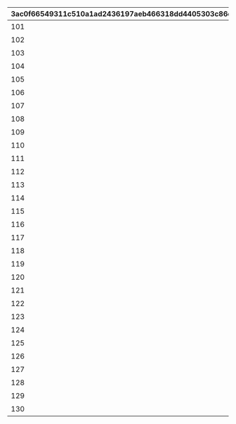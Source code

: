 |3ac0f66549311c510a1ad2436197aeb466318dd4405303c86ccb7853fe3ea8a4|3ee1dd3879fce2500669822261f37e864d845026e7ba2f2dba8351d5675858a6|82b80a93c5fba04613f768805168727b7107b089423f202fce7312804f05ad54|93323118e99ca58442fb5c01068a24784bec797dcd6f23d73b910e8ed638c2c6|c2409430b0cdce8f0a446773dff26ea515a7c630707eb35ae473763f072ee453|a4ce244f7d0555effcab7ce70473229b1e629b0c25937e406d58b25f73911a66|7b85c0ca0390e9b54b23f96cba71726657903a1bcd3273cd510d120a01377f4e|ba28fcfcdc798d0c91932602addd67e5d9768eaa148360c224bfc55bf2651929|
| --- | --- | --- | --- | --- | --- | --- | --- |
|101|0|短時間、障害物バリアを展開する　（ＴＰ上昇率：大）|3|2001|0|0|短時間、障害物バリアを展開！|
|102|5|中時間、スピードとジャンプを　　小アップ（ＴＰ上昇率：小）|5|3|5|0|中時間、スピードとジャンプ小アップ！|
|103|0|短時間、スピードを中アップ　　　（ＴＰ上昇率：中）|4|1|6|0|短時間、スピード中アップ！|
|104|0|中時間、障害物バリアを展開する　（ＴＰ上昇率：小）|5|2001|0|0|中時間、障害物バリアを展開！|
|105|0|中時間、スピードを小アップ　　　（ＴＰ上昇率：小）|6|1|3|0|中時間、スピード小アップ！|
|106|0|中時間、対戦相手のスピードを　　小ダウン（ＴＰ上昇率：大）|6|1001|4|0|中時間、対戦相手のスピード小ダウン！|
|107|16|中時間、スピードとジャンプを　　特大アップ（ＴＰ上昇率：小）|5|3|17|0|中時間、スピードとジャンプ特大アップ！|
|108|0|ラウンド中、スピードを中アップ　（ＴＰ上昇率：小）|40|1|8|0|ラウンド中、スピード中アップ！|
|109|0|短時間、スピードを特大アップ　　（ＴＰ上昇率：特小）|4|1|30|0|短時間、スピード特大アップ！|
|110|0|ラウンド中、対戦相手のスピードを中ダウン（ＴＰ上昇率：小）|40|1001|10|0|ラウンド中、対戦相手が大きく減速！|
|111|0|ごく短時間、障害物バリアを　　　展開する（ＴＰ上昇率：大）|1|2001|0|0|ごく短時間、障害物バリアを展開！|
|112|0|短時間、先頭の対戦相手のスピードを大ダウン（ＴＰ上昇率：小）|4|1004|15|0|短時間、先頭の対戦相手が大きく減速！|
|113|0|中時間、スピードを小アップ　　　（ＴＰ上昇率：大）|6|1|5|0|中時間、スピード小アップ！|
|114|0|中時間、ジャンプを小アップ　　　（ＴＰ上昇率：大）|5|2|5|0|中時間、ジャンプ小アップ！|
|115|0|長時間、能力ダウンを防ぐバリアを展開する（ＴＰ上昇率：特大）|7|2002|0|0|長時間、バリアで能力ダウンを防ぐ！|
|116|0|累積で、スピードを小アップ　　　（ＴＰ上昇率：特大）|25|1|3|0|累積で、スピード小アップ！|
|117|0|累積で、対戦相手のスピードを　　小ダウン（ＴＰ上昇率：特大）|25|1001|3|0|累積で、対戦相手が小さく減速！|
|118|20|長時間、スピードとジャンプを　　特大アップ（ＴＰ上昇率：中）|7|3|30|0|長時間、スピードとジャンプ特大アップ！|
|119|0|短時間、先頭の対戦相手のスピードを大ダウン（ＴＰ上昇率：中）|4|1004|15|0|短時間、先頭の対戦相手が大きく減速！|
|120|0|長時間、能力ダウンを防ぐバリアを展開する（ＴＰ上昇率：大）|7|2002|0|0|長時間、バリアで能力ダウンを防ぐ！|
|121|0|長時間、ジャンプを特大アップ　　（ＴＰ上昇率：中）|12|2|30|0|長時間、ジャンプ特大アップ！|
|122|0|累積で、先頭の対戦相手のスピードを大ダウン（ＴＰ上昇率：中）|30|1004|15|0|累積で、先頭の対戦相手が大きく減速！|
|123|2|短時間スピード大アップ後、　　　スピードダウン（ＴＰ上昇率：大）|4|4|11|8|短時間大きく加速した後、ごく短時間減速！|
|124|0|長時間、スピードを中アップ　　　（ＴＰ上昇率：大）|8|1|9|0|長時間、スピード中アップ！|
|125|0|短時間、障害物バリアを展開する　（ＴＰ上昇率：中）|4|2001|0|0|短時間、障害物バリアを展開！|
|126|0|累積で、対戦相手のスピードを　　小ダウン（ＴＰ上昇率：特大）|30|1001|3|0|累積で、対戦相手が小さく減速！|
|127|0|長時間、スピードを特大アップ　　（ＴＰ上昇率：特小）|10|1|22|0|長時間、スピード特大アップ！|
|128|0|短時間、ジャンプを特大アップ　　（ＴＰ上昇率：大）|4|2|30|0|短時間、ジャンプ特大アップ！|
|129|0|短時間、対戦相手のスピードを　　特大ダウン（ＴＰ上昇率：大）|3|1001|20|0|短時間、対戦相手のスピード特大ダウン！|
|130|0|短時間、スピードを特大アップ　　（ＴＰ上昇率：大）|4|1|30|0|短時間、スピード特大アップ！|
